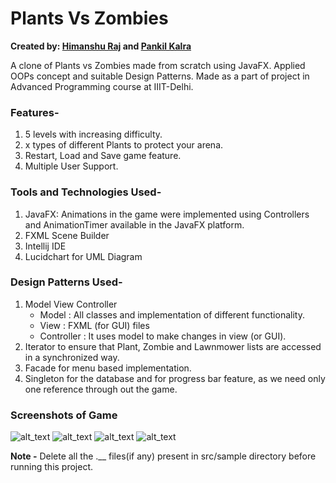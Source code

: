 # Plants Vs Zombies
**Created by:
[Himanshu Raj](https://www.github.com/himanshuraj18) and [Pankil Kalra](https://www.github.com/pankilkalra)**

A clone of Plants vs Zombies made from scratch using JavaFX. Applied OOPs concept and suitable Design Patterns.
Made as a part of project in Advanced Programming course at IIIT-Delhi.

### Features-
1. 5 levels with increasing difficulty.
2. x types of different Plants to protect your arena.
3. Restart, Load and Save game feature.
4. Multiple User Support.

### Tools and Technologies Used-
1. JavaFX: Animations in the game were implemented using Controllers and AnimationTimer available in the JavaFX platform.
2. FXML Scene Builder
3. Intellij IDE
4. Lucidchart for UML Diagram

### Design Patterns Used-
1. Model View Controller
   - Model : All classes and implementation of different functionality.
   - View  : FXML (for GUI) files
   - Controller : It uses model to make changes in view (or GUI).
2. Iterator to ensure that Plant, Zombie and Lawnmower lists are accessed in a synchronized way.
3. Facade for menu based implementation.
4. Singleton for the database and for progress bar feature, as we need only one reference through out the game.

### Screenshots of Game
![alt_text](https://github.com/himanshuraj18/PlantsVsZombies/blob/master/Screenshots/final-1.png)
![alt_text](https://github.com/himanshuraj18/PlantsVsZombies/blob/master/Screenshots/final-2.png)
![alt_text](https://github.com/himanshuraj18/PlantsVsZombies/blob/master/Screenshots/final-3.png)
![alt_text](https://github.com/himanshuraj18/PlantsVsZombies/blob/master/Screenshots/final-4.png)

**Note -** Delete all the .__ files(if any) present in src/sample directory before running this project.

